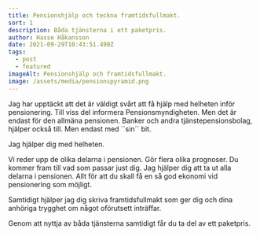 ```yaml
---
title: Pensionshjälp och teckna framtidsfullmakt.
sort: 1
description: Båda tjänsterna i ett paketpris.
author: Hasse Håkansson
date: 2021-09-29T10:43:51.490Z
tags:
  - post
  - featured
imageAlt: Pensionshjälp och framtidsfullmakt.
image: /assets/media/pensionspyramid.png
---
```

Jag har upptäckt att det är väldigt svårt att få hjälp med helheten inför pensionering. Till viss del informera Pensionsmyndigheten. Men det är endast för den allmäna pensionen. Banker och andra tjänstepensionsbolag, hjälper också till. Men endast med ´´sin´´ bit.

Jag hjälper dig med helheten.

Vi reder upp de olika delarna i pensionen. Gör flera olika prognoser. Du kommer fram till vad som passar just dig. Jag hjälper dig att ta ut alla delarna i pensionen. Allt för att du skall få en så god ekonomi vid pensionering som möjligt.

Samtidigt hjälper jag dig skriva framtidsfullmakt som ger dig och dina anhöriga trygghet om något oförutsett inträffar.

Genom att nyttja av båda tjänsterna samtidigt får du ta del av ett paketpris.